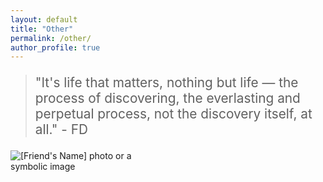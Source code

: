 ```yaml
---
layout: default
title: "Other"
permalink: /other/
author_profile: true
---
```


<div class="content-center">
  <div class="quote-container">
    <div class="quote">
     <blockquote>
      <p style="font-size: 1.3rem;">
       "It's life that matters, nothing but life — the process of discovering, the everlasting and perpetual process, not the discovery itself, at all." - FD
      </p>
     </blockquote>
    </div>
  </div> 
</div>


<div class="content-center">
  <div class="image-container">
    <img src="https://gabrieleletta97.github.io/images/idiotic.jpeg" alt="[Friend's Name] photo or a symbolic image" style="max-width: 40%; height: auto;">
  </div>
 </div>
